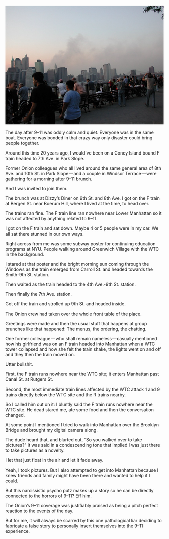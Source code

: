 <!-----
title: 9–12 Memories
description: Recalling My Memories of Having Brunch With Ex-Onion Colleagues the Day After 9–11
date: '2021-09-12T17:39:08.439Z'
slug: dd2296a6a385
----->

![](img/1____Sl6__RV9qKtb13bEVvEcIQ.jpeg)

The day after 9–11 was oddly calm and quiet. Everyone was in the same boat. Everyone was bonded in that crazy way only disaster could bring people together.

Around this time 20 years ago, I would’ve been on a Coney Island bound F train headed to 7th Ave. in Park Slope.

Former Onion colleagues who all lived around the same general area of 8th Ave. and 10th St. in Park Slope — and a couple in Windsor Terrace — were gathering for a morning after 9–11 brunch.

And I was invited to join them.

The brunch was at Dizzy’s Diner on 9th St. and 8th Ave. I got on the F train at Bergen St. near Boerum Hill, where I lived at the time, to head over.

The trains ran fine. The F train line ran nowhere near Lower Manhattan so it was not affected by anything related to 9–11.

I got on the F train and sat down. Maybe 4 or 5 people were in my car. We all sat there stunned in our own ways.

Right across from me was some subway poster for continuing education programs at NYU. People walking around Greenwich Village with the WTC in the background.

I stared at that poster and the bright morning sun coming through the Windows as the train emerged from Carroll St. and headed towards the Smith-9th St. station.

Then waited as the train headed to the 4th Ave.-9th St. station.

Then finally the 7th Ave. station.

Got off the train and strolled up 9th St. and headed inside.

The Onion crew had taken over the whole front table of the place.

Greetings were made and then the usual stuff that happens at group brunches like that happened: The menus, the ordering, the chatting.

One former colleague — who shall remain nameless — casually mentioned how his girlfriend was on an F train headed into Manhattan when a WTC tower collapsed and how she felt the train shake, the lights went on and off and they then the train moved on.

Utter bullshit.

First, the F train runs nowhere near the WTC site; it enters Manhattan past Canal St. at Rutgers St.

Second, the most immediate train lines affected by the WTC attack 1 and 9 trains directly below the WTC site and the R trains nearby.

So I called him out on it: I bluntly said the F train runs nowhere near the WTC site. He dead stared me, ate some food and then the conversation changed.

At some point I mentioned I tried to walk into Manhattan over the Brooklyn Bridge and brought my digital camera along.

The dude heard that, and blurted out, “So you walked over to take pictures?” It was said in a condescending tone that implied I was just there to take pictures as a novelty.

I let that just float in the air and let it fade away.

Yeah, I took pictures. But I also attempted to get into Manhattan because I knew friends and family might have been there and wanted to help if I could.

But this narcissistic psycho putz makes up a story so he can be directly connected to the horrors of 9–11? Eff him.

The Onion’s 9–11 coverage was justifiably praised as being a pitch perfect reaction to the events of the day.

But for me, it will always be scarred by this one pathological liar deciding to fabricate a false story to personally insert themselves into the 9–11 experience.